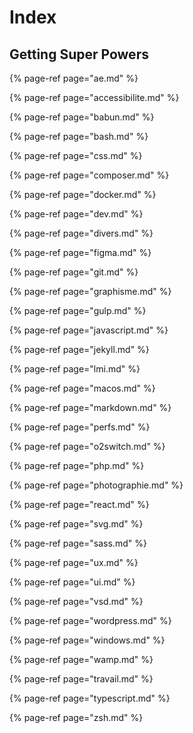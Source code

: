 # Index

## Getting Super Powers

{% page-ref page="ae.md" %}

{% page-ref page="accessibilite.md" %}

{% page-ref page="babun.md" %}

{% page-ref page="bash.md" %}

{% page-ref page="css.md" %}

{% page-ref page="composer.md" %}

{% page-ref page="docker.md" %}

{% page-ref page="dev.md" %}

{% page-ref page="divers.md" %}

{% page-ref page="figma.md" %}

{% page-ref page="git.md" %}

{% page-ref page="graphisme.md" %}

{% page-ref page="gulp.md" %}

{% page-ref page="javascript.md" %}

{% page-ref page="jekyll.md" %}

{% page-ref page="lmi.md" %}

{% page-ref page="macos.md" %}

{% page-ref page="markdown.md" %}

{% page-ref page="perfs.md" %}

{% page-ref page="o2switch.md" %}

{% page-ref page="php.md" %}

{% page-ref page="photographie.md" %}

{% page-ref page="react.md" %}

{% page-ref page="svg.md" %}

{% page-ref page="sass.md" %}

{% page-ref page="ux.md" %}

{% page-ref page="ui.md" %}

{% page-ref page="vsd.md" %}

{% page-ref page="wordpress.md" %}

{% page-ref page="windows.md" %}

{% page-ref page="wamp.md" %}

{% page-ref page="travail.md" %}

{% page-ref page="typescript.md" %}

{% page-ref page="zsh.md" %}

